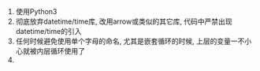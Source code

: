 
1. 使用Python3
2. 彻底放弃datetime/time库, 改用arrow或类似的其它库, 代码中严禁出现datetime/time的引入
3. 任何时候避免使用单个字母的命名, 尤其是嵌套循环的时候, 上层的变量一不小心就被内层循环使用了
3. 